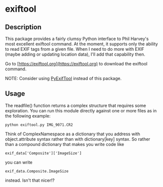 # exiftool

## Description

This package provides a fairly clumsy Python interface to Phil Harvey's
most excellent exiftool command. At the moment, it supports only the
ability to read EXIF tags from a given file. When I need to do more with
EXIF (maybe adding or updating location data), I'll add that capability
then.

Go to [https://exiftool.org](https://exiftool.org) to download the
exiftool command.

NOTE: Consider using [PyExifTool](http://smarnach.github.io/pyexiftool)
instead of this package.

## Usage

The readfile() function returns a complex structure that requires some
exploration. You can run this module directly against one or more files as in
the following example:

```
python exiftool.py IMG_9071.CR2
```

Think of ComplexNamespace as a dictionary that you address with
object.attribute syntax rather than with dictionary[key] syntax. So rather than
a compound dictionary that makes you write code like

```
exif_data['Composite']['ImageSize']
```

you can write

```
exif_data.Composite.ImageSize
```

instead. Isn't that nicer!?
